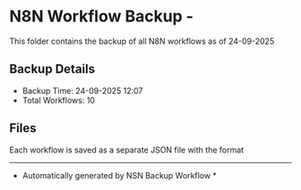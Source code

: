 # N8N Workflow Backup - 
This folder contains the backup of all N8N workflows as of 24-09-2025

## Backup Details
- Backup Time: 24-09-2025 12:07
- Total Workflows: 10

## Files
Each workflow is saved as a separate JSON file with the format

-----------
* Automatically generated by NSN Backup Workflow *